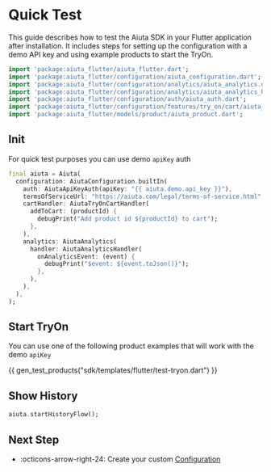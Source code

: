 # Quick Test

This guide describes how to test the Aiuta SDK in your Flutter application after installation.
It includes steps for setting up the configuration with a demo API key and using example products to start the TryOn.

```dart
import 'package:aiuta_flutter/aiuta_flutter.dart';
import 'package:aiuta_flutter/configuration/aiuta_configuration.dart';
import 'package:aiuta_flutter/configuration/analytics/aiuta_analytics.dart';
import 'package:aiuta_flutter/configuration/analytics/aiuta_analytics_handler.dart';
import 'package:aiuta_flutter/configuration/auth/aiuta_auth.dart';
import 'package:aiuta_flutter/configuration/features/try_on/cart/aiuta_try_on_cart_handler.dart';
import 'package:aiuta_flutter/models/product/aiuta_product.dart';
```

## Init

For quick test purposes you can use demo `apiKey` auth

```dart
final aiuta = Aiuta(
  configuration: AiutaConfiguration.builtIn(
    auth: AiutaApiKeyAuth(apiKey: "{{ aiuta.demo.api_key }}"),
    termsOfServiceUrl: "https://aiuta.com/legal/terms-of-service.html",
    cartHandler: AiutaTryOnCartHandler(
      addToCart: (productId) {
        debugPrint("Add product id ${productId} to cart");
      },
    ),
    analytics: AiutaAnalytics(
      handler: AiutaAnalyticsHandler(
        onAnalyticsEvent: (event) {
          debugPrint("$event: ${event.toJson()}");
        },
      ),
    ),
  ),
);
```

## Start TryOn

You can use one of the following product examples that will work with the demo `apiKey`

{{ gen_test_products("sdk/templates/flutter/test-tryon.dart") }}

## Show History

```dart
aiuta.startHistoryFlow();
```

## Next Step

<div class="grid cards" markdown>

- :octicons-arrow-right-24: Create your custom [Configuration](/sdk/flutter/configuration.md)

</div>

